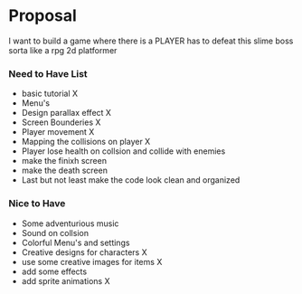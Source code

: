 Proposal
====================

I want to build a game where there is a PLAYER has to defeat this slime boss 
sorta like a rpg 2d platformer

### Need to Have List ###
 - basic tutorial X
 - Menu's 
 - Design parallax effect X
 - Screen Bounderies X
 - Player movement X
 - Mapping the collisions on player X
 - Player lose health on collsion and collide with enemies
 - make the finixh screen 
 - make the death screen 
 - Last but not least make the code look clean and organized
### Nice to Have ###
 - Some adventurious music
 - Sound on collsion
 - Colorful Menu's and settings 
 - Creative designs for characters X
 - use some creative images for items X
 - add some effects 
 - add sprite animations X